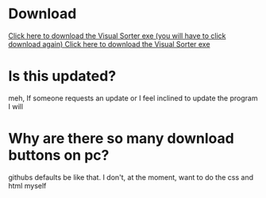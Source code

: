 # Download 
[Click here to download the Visual Sorter exe (you will have to click download again) ](https://github.com/JAB-dev/Sorts-Visualized/blob/master/Win32/Debug/Project1.exe)
[Click here to download the Visual Sorter exe](https://github.com/JAB-dev/Sorts-Visualized/releases/download/1/JABsVisualSorts.exe)

# Is this updated?
meh, If someone requests an update or I feel inclined to update the program I will

# Why are there so many download buttons on pc?
githubs defaults be like that. I don't, at the moment, want to do the css and html myself
